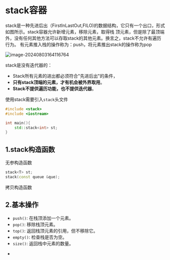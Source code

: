 # stack容器

stack是一种先进后出（FirstInLastOut,FILO)的数据结构，它只有一个出口，形式如图所示。stack容器允许新增元素，移除元素，取得栈
顶元素，但是除了最顶端外，没有任何其他方法可以存取stack的其他元素。换言之，stack不允许有遍历行为。
有元素推入栈的操作称为：push，将元素推出stack的操作称为pop

![image-20240803164116764](https://gitee.com/xarzhi/picture/raw/master/img/image-20240803164116764.png)

stack是没有迭代器的：

- Stack所有元素的进出都必须符合"先进后出"的条件，
- **只有stack顶端的元素，才有机会被外界取用**。
- **Stack不提供遍历功能，也不提供迭代器**。



使用stack需要引入`stack`头文件

```c++
#include <stack>
#include <iostream>

int main(){
    std::stack<int> st;
}
```



## 1.stack构造函数

无参构造函数

```c++
stack<T> st;
stack(const queue &que);
```

拷贝构造函数

## 2.基本操作

- `push()`: 在栈顶添加一个元素。
- `pop()`: 移除栈顶元素。
- `top()`: 返回栈顶元素的引用，但不移除它。
- `empty()`: 检查栈是否为空。
- `size()`: 返回栈中元素的数量。



























































































+

